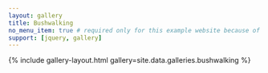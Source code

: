 ```yaml
---
layout: gallery
title: Bushwalking
no_menu_item: true # required only for this example website because of menu construction
support: [jquery, gallery]
---
```


{% include gallery-layout.html gallery=site.data.galleries.bushwalking %}
